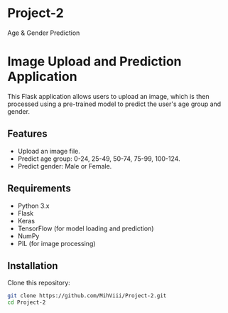 # Project-2

Age &amp; Gender Prediction


# Image Upload and Prediction Application

This Flask application allows users to upload an image, which is then processed using a pre-trained model to predict the user's age group and gender.

## Features

- Upload an image file.
- Predict age group: 0-24, 25-49, 50-74, 75-99, 100-124.
- Predict gender: Male or Female.

## Requirements

- Python 3.x
- Flask
- Keras
- TensorFlow (for model loading and prediction)
- NumPy
- PIL (for image processing)

## Installation


Clone this repository:

   ```bash
   git clone https://github.com/MihViii/Project-2.git
   cd Project-2
